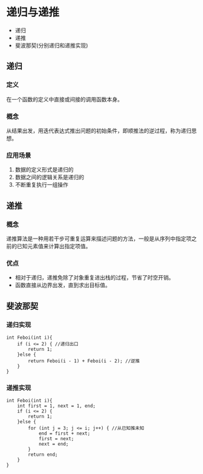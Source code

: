 # 递归与递推
+ 递归
+ 递推
+ 斐波那契(分别递归和递推实现)

## 递归

### 定义
在一个函数的定义中直接或间接的调用函数本身。
### 概念
从结果出发，用迭代表达式推出问题的初始条件，即顺推法的逆过程，称为递归思想。
### 应用场景
1. 数据的定义形式是递归的
2. 数据之间的逻辑关系是递归的
3. 不断重复执行一组操作

## 递推
### 概念
递推算法是一种用若干步可重复运算来描述问题的方法，一般是从序列中指定项之前的已知元素值来计算出指定项值。
### 优点
+ 相对于递归，递推免除了对象重复进出栈的过程，节省了时空开销。
+ 函数直接从边界出发，直到求出目标值。

## 斐波那契
### 递归实现
```
int Feboi(int i){
	if (i <= 2) { //递归出口
		return 1;
	}else {
		return Feboi(i - 1) + Feboi(i - 2); //逆推
	}
}
```
### 递推实现
```
int Feboi(int i){
	int first = 1, next = 1, end;
	if (i <= 2) {
		return 1;
	}else {
		for (int j = 3; j <= i; j++) { //从已知推未知
			end = first + next;
			first = next;
			next = end;
		}
		return end;
	}
}
```


